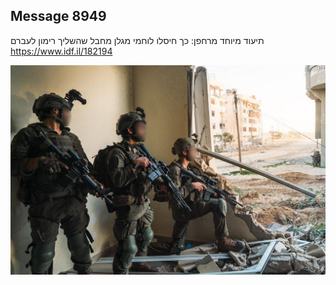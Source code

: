 ## Message 8949

תיעוד מיוחד מרחפן:
כך חיסלו לוחמי מגלן מחבל שהשליך רימון לעברם
https://www.idf.il/182194

![Photo](./8949/8949_photo.jpg)
